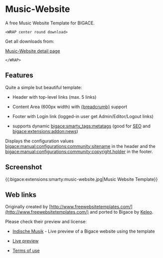 # Music-Website

A free Music Website Template for BIGACE.


`<WRAP center round download>`

Get all downloads from:

[Music-Website detail page](http://www.bigace.de/plugins/detail/53-Music-Website)

`</WRAP>`

## Features

Quite a simple but beautiful template:


*  Header with top-level links (max. 5 links)

*  Content Area (600px width) with [{breadcrumb}](smarty_tags/breadcrumb) support

*  Footer with Login link (logged-in user get Admin/Editor/Logout links)

*  supports dynamic [bigace:smarty_tags:metatags](smarty_tags/metatags) (good for [SEO](extensions/seo) and [bigace:extensions:addon:news](extensions/addon/news))

Displays the configuration values [bigace:manual:configurations:community:sitename](manual/configurations/community/sitename) in the header and the [bigace:manual:configurations:community:copyright.holder](manual/configurations/community/copyright.holder) in the footer.

## Screenshot

{{:bigace:extensions:smarty:music-website.jpg|Music Website Template}}

## Web links

Originally created by [http://www.freewebsitetemplates.com/](http://www.freewebsitetemplates.com/) and ported to Bigace by [Keleo](http://www.keleo.de).

Please check their preview and license:


*  [Indische Musik](http://indischemusik.com/) - Live preview of a Bigace website using the template

*  [Live preview](http://www.freewebsitetemplates.com/preview/template23)

*  [Terms of use](http://www.freewebsitetemplates.com/termsofuse/)

